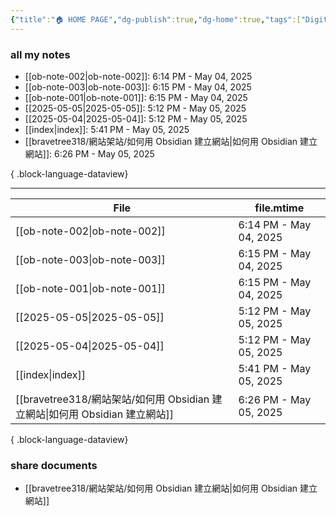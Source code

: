 ```yaml
---
{"title":"🏠 HOME PAGE","dg-publish":true,"dg-home":true,"tags":["DigitalGarden","obsidian","self_learing","website_design","gardenEntry"],"permalink":"/index/","dgPassFrontmatter":true,"noteIcon":"","created":"2025-05-04T16:52:57.499+08:00","updated":"2025-05-05T17:41:51.926+08:00"}
---
```


### all my notes
- [[ob-note-002\|ob-note-002]]: 6:14 PM - May 04, 2025
- [[ob-note-003\|ob-note-003]]: 6:15 PM - May 04, 2025
- [[ob-note-001\|ob-note-001]]: 6:15 PM - May 04, 2025
- [[2025-05-05\|2025-05-05]]: 5:12 PM - May 05, 2025
- [[2025-05-04\|2025-05-04]]: 5:12 PM - May 05, 2025
- [[index\|index]]: 5:41 PM - May 05, 2025
- [[bravetree318/網站架站/如何用 Obsidian 建立網站\|如何用 Obsidian 建立網站]]: 6:26 PM - May 05, 2025

{ .block-language-dataview}


---




| File                                                          | file.mtime             |
| ------------------------------------------------------------- | ---------------------- |
| [[ob-note-002\|ob-note-002]]                               | 6:14 PM - May 04, 2025 |
| [[ob-note-003\|ob-note-003]]                               | 6:15 PM - May 04, 2025 |
| [[ob-note-001\|ob-note-001]]                               | 6:15 PM - May 04, 2025 |
| [[2025-05-05\|2025-05-05]]                                 | 5:12 PM - May 05, 2025 |
| [[2025-05-04\|2025-05-04]]                                 | 5:12 PM - May 05, 2025 |
| [[index\|index]]                                           | 5:41 PM - May 05, 2025 |
| [[bravetree318/網站架站/如何用 Obsidian 建立網站\|如何用 Obsidian 建立網站]] | 6:26 PM - May 05, 2025 |

{ .block-language-dataview}
### share documents
- [[bravetree318/網站架站/如何用 Obsidian 建立網站\|如何用 Obsidian 建立網站]]


